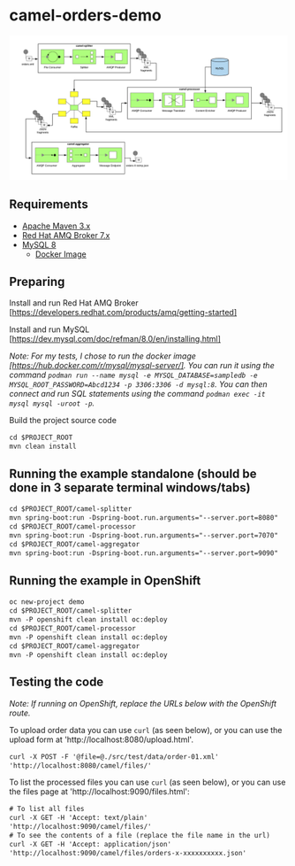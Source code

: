 # camel-orders-demo

![Demo Architecture](./images/demo_architecture.png)

## Requirements

- [Apache Maven 3.x](http://maven.apache.org)
- [Red Hat AMQ Broker 7.x](https://developers.redhat.com/products/amq/overview)
- [MySQL 8](https://www.mysql.com/oem/)
  - [Docker Image](https://hub.docker.com/r/mysql/mysql-server/)

## Preparing

Install and run Red Hat AMQ Broker [https://developers.redhat.com/products/amq/getting-started]

Install and run MySQL [https://dev.mysql.com/doc/refman/8.0/en/installing.html]

_Note: For my tests, I chose to run the docker image [https://hub.docker.com/r/mysql/mysql-server/]. You can run it using the command `podman run --name mysql -e MYSQL_DATABASE=sampledb -e MYSQL_ROOT_PASSWORD=Abcd1234 -p 3306:3306 -d mysql:8`. You can then connect and run SQL statements using the command `podman exec -it mysql mysql -uroot -p`._

Build the project source code

```
cd $PROJECT_ROOT
mvn clean install
```

## Running the example standalone (should be done in 3 separate terminal windows/tabs)

```
cd $PROJECT_ROOT/camel-splitter
mvn spring-boot:run -Dspring-boot.run.arguments="--server.port=8080"
cd $PROJECT_ROOT/camel-processor
mvn spring-boot:run -Dspring-boot.run.arguments="--server.port=7070"
cd $PROJECT_ROOT/camel-aggregator
mvn spring-boot:run -Dspring-boot.run.arguments="--server.port=9090"
```

## Running the example in OpenShift

```
oc new-project demo
cd $PROJECT_ROOT/camel-splitter
mvn -P openshift clean install oc:deploy
cd $PROJECT_ROOT/camel-processor
mvn -P openshift clean install oc:deploy
cd $PROJECT_ROOT/camel-aggregator
mvn -P openshift clean install oc:deploy
```

## Testing the code

_Note: If running on OpenShift, replace the URLs below with the OpenShift route._

To upload order data you can use `curl` (as seen below), or you can use the upload form at 'http://localhost:8080/upload.html'.

```
curl -X POST -F '@file=@./src/test/data/order-01.xml' 'http://localhost:8080/camel/files/'
```

To list the processed files you can use `curl` (as seen below), or you can use the files page at 'http://localhost:9090/files.html':

```
# To list all files
curl -X GET -H 'Accept: text/plain' 'http://localhost:9090/camel/files/'
# To see the contents of a file (replace the file name in the url)
curl -X GET -H 'Accept: application/json' 'http://localhost:9090/camel/files/orders-x-xxxxxxxxxx.json'
```
